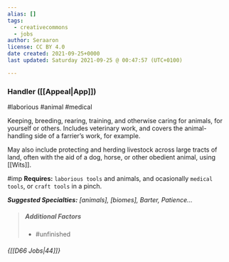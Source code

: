 ```yaml
---
alias: []
tags:
  - creativecommons
  - jobs
author: Seraaron
license: CC BY 4.0
date created: 2021-09-25+0000
last updated: Saturday 2021-09-25 @ 00:47:57 (UTC+0100)

---
```


### Handler ([[Appeal|App]])

#laborious #animal #medical 

Keeping, breeding, rearing, training, and otherwise caring for animals, for yourself or others. Includes veterinary work, and covers the animal-handling side of a farrier’s work, for example.

May also include protecting and herding livestock across large tracts of land, often with the aid of a dog, horse, or other obedient animal, using [[Wits]].

#imp **Requires:** `laborious tools` and animals, and ocasionally `medical tools`, or `craft tools` in a pinch.

_**Suggested Specialties:** [animals], [biomes], Barter, Patience…_

> ##### Additional Factors
>
> -   #unfinished

###### {[[D66 Jobs|44]]}
